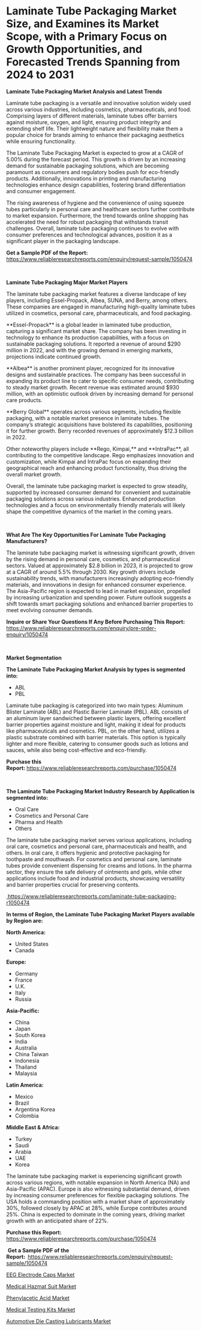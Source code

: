 <p><h1>Laminate Tube Packaging Market Size, and Examines its Market Scope, with a Primary Focus on Growth Opportunities, and Forecasted Trends Spanning from 2024 to 2031</h1></p><p><strong>Laminate Tube Packaging Market Analysis and Latest Trends</strong></p>
<p><p>Laminate tube packaging is a versatile and innovative solution widely used across various industries, including cosmetics, pharmaceuticals, and food. Comprising layers of different materials, laminate tubes offer barriers against moisture, oxygen, and light, ensuring product integrity and extending shelf life. Their lightweight nature and flexibility make them a popular choice for brands aiming to enhance their packaging aesthetics while ensuring functionality.</p><p>The Laminate Tube Packaging Market is expected to grow at a CAGR of 5.00% during the forecast period. This growth is driven by an increasing demand for sustainable packaging solutions, which are becoming paramount as consumers and regulatory bodies push for eco-friendly products. Additionally, innovations in printing and manufacturing technologies enhance design capabilities, fostering brand differentiation and consumer engagement. </p><p>The rising awareness of hygiene and the convenience of using squeeze tubes particularly in personal care and healthcare sectors further contribute to market expansion. Furthermore, the trend towards online shopping has accelerated the need for robust packaging that withstands transit challenges. Overall, laminate tube packaging continues to evolve with consumer preferences and technological advances, position it as a significant player in the packaging landscape.</p></p>
<p><strong>Get a Sample PDF of the Report:&nbsp;</strong> <a href="https://www.reliableresearchreports.com/enquiry/request-sample/1050474?utm_campaign=24&utm_medium=2&utm_source=Github&utm_content=ia&utm_term=04112024&utm_id=laminate-tube-packaging">https://www.reliableresearchreports.com/enquiry/request-sample/1050474</a></p>
<p>&nbsp;</p>
<p><strong>Laminate Tube Packaging Major Market Players</strong></p>
<p><p>The laminate tube packaging market features a diverse landscape of key players, including Essel-Propack, Albea, SUNA, and Berry, among others. These companies are engaged in manufacturing high-quality laminate tubes utilized in cosmetics, personal care, pharmaceuticals, and food packaging.</p><p>**Essel-Propack** is a global leader in laminated tube production, capturing a significant market share. The company has been investing in technology to enhance its production capabilities, with a focus on sustainable packaging solutions. It reported a revenue of around $290 million in 2022, and with the growing demand in emerging markets, projections indicate continued growth.</p><p>**Albea** is another prominent player, recognized for its innovative designs and sustainable practices. The company has been successful in expanding its product line to cater to specific consumer needs, contributing to steady market growth. Recent revenue was estimated around $930 million, with an optimistic outlook driven by increasing demand for personal care products.</p><p>**Berry Global** operates across various segments, including flexible packaging, with a notable market presence in laminate tubes. The company’s strategic acquisitions have bolstered its capabilities, positioning it for further growth. Berry recorded revenues of approximately $12.3 billion in 2022.</p><p>Other noteworthy players include **Rego, Kimpai,** and **IntraPac**, all contributing to the competitive landscape. Rego emphasizes innovation and customization, while Kimpai and IntraPac focus on expanding their geographical reach and enhancing product functionality, thus driving the overall market growth.</p><p>Overall, the laminate tube packaging market is expected to grow steadily, supported by increased consumer demand for convenient and sustainable packaging solutions across various industries. Enhanced production technologies and a focus on environmentally friendly materials will likely shape the competitive dynamics of the market in the coming years.</p></p>
<p>&nbsp;</p>
<p><strong>What Are The Key Opportunities For Laminate Tube Packaging Manufacturers?</strong></p>
<p><p>The laminate tube packaging market is witnessing significant growth, driven by the rising demand in personal care, cosmetics, and pharmaceutical sectors. Valued at approximately $2.8 billion in 2023, it is projected to grow at a CAGR of around 5.5% through 2030. Key growth drivers include sustainability trends, with manufacturers increasingly adopting eco-friendly materials, and innovations in design for enhanced consumer experience. The Asia-Pacific region is expected to lead in market expansion, propelled by increasing urbanization and spending power. Future outlook suggests a shift towards smart packaging solutions and enhanced barrier properties to meet evolving consumer demands.</p></p>
<p><strong>Inquire or Share Your Questions If Any Before Purchasing This Report:</strong> <a href="https://www.reliableresearchreports.com/enquiry/pre-order-enquiry/1050474?utm_campaign=24&utm_medium=2&utm_source=Github&utm_content=ia&utm_term=04112024&utm_id=laminate-tube-packaging">https://www.reliableresearchreports.com/enquiry/pre-order-enquiry/1050474</a></p>
<p>&nbsp;</p>
<p><strong>Market Segmentation</strong></p>
<p><strong>The Laminate Tube Packaging Market Analysis by types is segmented into:</strong></p>
<p><ul><li>ABL</li><li>PBL</li></ul></p>
<p><p>Laminate tube packaging is categorized into two main types: Aluminum Blister Laminate (ABL) and Plastic Barrier Laminate (PBL). ABL consists of an aluminum layer sandwiched between plastic layers, offering excellent barrier properties against moisture and light, making it ideal for products like pharmaceuticals and cosmetics. PBL, on the other hand, utilizes a plastic substrate combined with barrier materials. This option is typically lighter and more flexible, catering to consumer goods such as lotions and sauces, while also being cost-effective and eco-friendly.</p></p>
<p><strong>Purchase this Report:&nbsp;</strong><a href="https://www.reliableresearchreports.com/purchase/1050474?utm_campaign=24&utm_medium=2&utm_source=Github&utm_content=ia&utm_term=04112024&utm_id=laminate-tube-packaging">https://www.reliableresearchreports.com/purchase/1050474</a></p>
<p>&nbsp;</p>
<p><strong>The Laminate Tube Packaging Market Industry Research by Application is segmented into:</strong></p>
<p><ul><li>Oral Care</li><li>Cosmetics and Personal Care</li><li>Pharma and Health</li><li>Others</li></ul></p>
<p><p>The laminate tube packaging market serves various applications, including oral care, cosmetics and personal care, pharmaceuticals and health, and others. In oral care, it offers hygienic and protective packaging for toothpaste and mouthwash. For cosmetics and personal care, laminate tubes provide convenient dispensing for creams and lotions. In the pharma sector, they ensure the safe delivery of ointments and gels, while other applications include food and industrial products, showcasing versatility and barrier properties crucial for preserving contents.</p></p>
<p><a href="https://www.reliableresearchreports.com/laminate-tube-packaging-r1050474?utm_campaign=24&utm_medium=2&utm_source=Github&utm_content=ia&utm_term=04112024&utm_id=laminate-tube-packaging">&nbsp;https://www.reliableresearchreports.com/laminate-tube-packaging-r1050474</a></p>
<p><strong>In terms of Region, the Laminate Tube Packaging Market Players available by Region are:</strong></p>
<p>
    <p> <strong> North America: </strong>
        <ul>
            <li>United States</li>
            <li>Canada</li>
        </ul>
        </p> 
    <p> <strong> Europe: </strong>
        <ul>
            <li>Germany</li>
            <li>France</li>
            <li>U.K.</li>
            <li>Italy</li>
            <li>Russia</li>
        </ul>
        </p> 
    <p> <strong> Asia-Pacific: </strong>
        <ul>
            <li>China</li>
            <li>Japan</li>
            <li>South Korea</li>
            <li>India</li>
            <li>Australia</li>
            <li>China Taiwan</li>
            <li>Indonesia</li>
            <li>Thailand</li>
            <li>Malaysia</li>
        </ul>
        </p> 
    <p> <strong> Latin America: </strong>
        <ul>
            <li>Mexico</li>
            <li>Brazil</li>
            <li>Argentina Korea</li>
            <li>Colombia</li>
        </ul>
        </p> 
    <p> <strong> Middle East & Africa: </strong>
        <ul>
            <li>Turkey</li>
            <li>Saudi</li>
            <li>Arabia</li>
            <li>UAE</li>
            <li>Korea</li>
        </ul>
    </p>
    </p>
<p><p>The laminate tube packaging market is experiencing significant growth across various regions, with notable expansion in North America (NA) and Asia-Pacific (APAC). Europe is also witnessing substantial demand, driven by increasing consumer preferences for flexible packaging solutions. The USA holds a commanding position with a market share of approximately 30%, followed closely by APAC at 28%, while Europe contributes around 25%. China is expected to dominate in the coming years, driving market growth with an anticipated share of 22%.</p></p>
<p><strong>Purchase this Report: </strong><a href="https://www.reliableresearchreports.com/purchase/1050474?utm_campaign=24&utm_medium=2&utm_source=Github&utm_content=ia&utm_term=04112024&utm_id=laminate-tube-packaging">https://www.reliableresearchreports.com/purchase/1050474</a></p>
<p>&nbsp;<strong>Get a Sample PDF of the Report:&nbsp;&nbsp;</strong><a href="https://www.reliableresearchreports.com/enquiry/request-sample/1050474?utm_campaign=24&utm_medium=2&utm_source=Github&utm_content=ia&utm_term=04112024&utm_id=laminate-tube-packaging">https://www.reliableresearchreports.com/enquiry/request-sample/1050474</a></p>
<p><strong></strong></p>
<p><p><a href="https://issuu.com/reportprime-2/docs/eeg-electrode-caps-market-size-2030_13c9d49f7a517d?utm_campaign=24&utm_medium=2&utm_source=Github&utm_content=ia&utm_term=04112024&utm_id=laminate-tube-packaging">EEG Electrode Caps Market</a></p><p><a href="https://issuu.com/reportprime-2/docs/medical-hazmat-suit-market-size-203_754fd3cbb56c6d?utm_campaign=24&utm_medium=2&utm_source=Github&utm_content=ia&utm_term=04112024&utm_id=laminate-tube-packaging">Medical Hazmat Suit Market</a></p><p><a href="https://github.com/c0mxahyman/Market-Research-Report-List-1/blob/main/phenylacetic-acid-market.md?utm_campaign=24&utm_medium=2&utm_source=Github&utm_content=ia&utm_term=04112024&utm_id=laminate-tube-packaging">Phenylacetic Acid Market</a></p><p><a href="https://issuu.com/reportprime-2/docs/medical-testing-kits-market-size-20_b1569cdf978a60?utm_campaign=24&utm_medium=2&utm_source=Github&utm_content=ia&utm_term=04112024&utm_id=laminate-tube-packaging">Medical Testing Kits Market</a></p><p><a href="https://github.com/denishaucarn/Market-Research-Report-List-1/blob/main/automotive-die-casting-lubricants-market.md?utm_campaign=24&utm_medium=2&utm_source=Github&utm_content=ia&utm_term=04112024&utm_id=laminate-tube-packaging">Automotive Die Casting Lubricants Market</a></p></p>